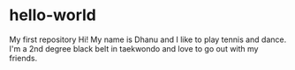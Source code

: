 # hello-world
My first repository 
Hi! 
My name is Dhanu and I like to play tennis and dance. I'm a 2nd degree black belt in taekwondo and love to go out with my friends. 
